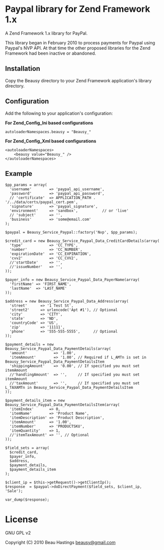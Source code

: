 # Paypal library for Zend Framework 1.x

  A Zend Framework 1.x library for PayPal.

  This library began in February 2010 to process payments for Paypal using Paypal's NVP API. At that
  time the other proposed libraries for the Zend Framework had been inactive or abandoned.

## Installation

  Copy the Beausy directory to your Zend Framework application's library directory.

## Configuration

  Add the following to your application's configuration:

**For Zend_Config_Ini based configurations**

    autoloaderNamespaces.beausy = "Beausy_"

**For Zend_Config_Xml based configurations**

    <autoloaderNamespaces>
        <beausy value="Beausy_" />
    </autoloaderNamespaces>

## Example

    $pp_params = array(
      'username'        => 'paypal_api_username',
      'password'        => 'paypal_api_password',
      // 'certificate'  => APPLICATION_PATH . '/../data/certs/paypal_cert.pem',
      'signature'       => 'paypal_signature',
      'environment'     => 'sandbox',           // or 'live'
      // 'subject'      => '',
      'business'        => 'some@email.com'
    );

    $paypal = Beausy_Service_Paypal::factory('Nvp', $pp_params);

    $credit_card = new Beausy_Service_Paypal_Data_CreditCardDetails(array(
      'type'            => 'CC_TYPE',
      'number'          => 'CC_NUMBER',
      'expirationDate'  => 'CC_EXPIRATION',
      'cvv2'            => 'CC_CVV2',
      //'startDate'     => '',
      //'issueNumber'   => '',
    ));

    $payer_info = new Beausy_Service_Paypal_Data_PayerName(array(
      'firstName' => 'FIRST_NAME',
      'lastName'  => 'LAST_NAME'
    ));

    $address = new Beausy_Service_Paypal_Data_Address(array(
      'street'      => '1 Test St',
      'street2'     => urlencode('Apt #1'), // Optional
      'city'        => 'CITY',
      'state'       => 'ND',
      'countryCode' => 'US',
      'zip'         => '11111',
      'phone'       => '555-555-5555',      // Optional
    ));

    $payment_details = new Beausy_Service_Paypal_Data_PaymentDetails(array(
      'amount'            => '1.00',
      'itemAmount'        => '1.00', // Required if L_AMTn is set in Beausy_Service_Paypal_Data_PaymentDetailsItem
      'shippingAmount'    => '0.00', // If specified you must set itemAmount
      //'handlingAmount'  => '',     // If specified you must set itemAmount
      //'taxAmount'       => '',     // If specified you must set L_TAXAMTn in Beausy_Service_Paypal_Data_PaymentDetailsItem
    ));

    $payment_details_item = new Beausy_Service_Paypal_Data_PaymentDetailsItem(array(
      'itemIndex'       => 0,
      'itemName'        => 'Product Name',
      'itemDescription' => 'Product Description',
      'itemAmount'      => '1.00',
      'itemNumber'      => 'PRODUCTSKU',
      'itemQuantity'    => 1,
      //'itemTaxAmount' => '', // Optional
    ));

    $field_sets = array(
      $credit_card,
      $payer_info,
      $address,
      $payment_details,
      $payment_details_item
    );

    $client_ip = $this->getRequest()->getClientIp();
    $response  = $paypal->doDirectPayment($field_sets, $client_ip, 'Sale');

    var_dump($response);

# License

GNU GPL v2

Copyright (C) 2010 Beau Hastings <beausy@gmail.com>